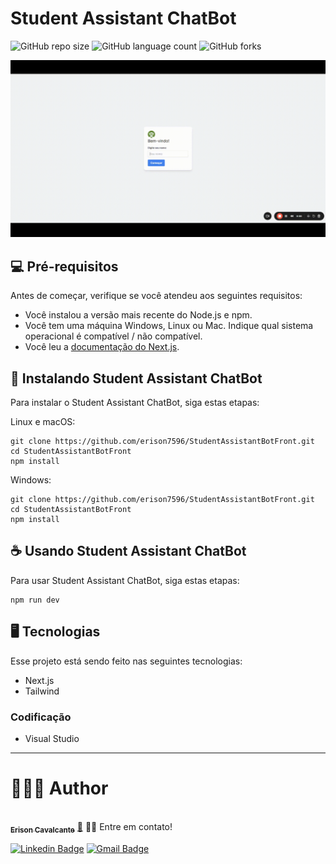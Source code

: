 # Student Assistant ChatBot

![GitHub repo size](https://img.shields.io/github/repo-size/erison7596/StudentAssistantBotFront)
![GitHub language count](https://img.shields.io/github/languages/count/erison7596/StudentAssistantBotFront)
![GitHub forks](https://img.shields.io/github/forks/erison7596/StudentAssistantBotFront)

<img src="public/apresentacao.gif" alt="Apresentação do projeto" width="800">



## 💻 Pré-requisitos

Antes de começar, verifique se você atendeu aos seguintes requisitos:

- Você instalou a versão mais recente do Node.js e npm.
- Você tem uma máquina Windows, Linux ou Mac. Indique qual sistema operacional é compatível / não compatível.
- Você leu a [documentação do Next.js](https://nextjs.org/docs).

## 🚀 Instalando Student Assistant ChatBot

Para instalar o Student Assistant ChatBot, siga estas etapas:

Linux e macOS:

```
git clone https://github.com/erison7596/StudentAssistantBotFront.git
cd StudentAssistantBotFront
npm install
```

Windows:

```
git clone https://github.com/erison7596/StudentAssistantBotFront.git
cd StudentAssistantBotFront
npm install
```

## ☕ Usando Student Assistant ChatBot

Para usar Student Assistant ChatBot, siga estas etapas:

```
npm run dev

```

## 🖥️ Tecnologias
Esse projeto está sendo feito nas seguintes tecnologias:
* Next.js
* Tailwind
  

### Codificação
* Visual Studio

---
# 👩🏼‍💻 Author

<a href="https://github.com/erison7596/">
 <img style="border-radius: 50%;" src="https://avatars.githubusercontent.com/u/41303655?v=4" width="100px;" alt=""/>
 <br />
 <sub><b>Erison Cavalcante</b></sub></a> <a href="https://github.com/erison7596/" title="github">🚀</a>
👋🏽 Entre em contato!

 [![Linkedin Badge](https://img.shields.io/badge/-LinkedIn-blue?style=flat-square&logo=Linkedin&logoColor=white&link=https://www.linkedin.com/in/erison-cavalcante-9402a714a/)](https://www.linkedin.com/in/erison-cavalcante-9402a714a/) [![Gmail Badge](https://img.shields.io/badge/-Gmail-c14438?style=flat-square&logo=Gmail&logoColor=white&link=mailto:erison7596@gmail.com)](mailto:erison7596@gmail.com) 
